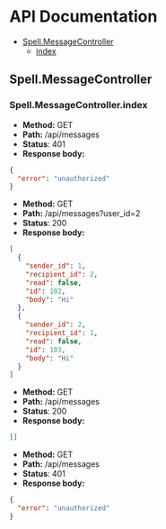 # API Documentation
* [Spell.MessageController](#spellmessagecontroller)
  * [index](#spellmessagecontrollerindex)

## Spell.MessageController
### Spell.MessageController.index
* __Method:__ GET
* __Path:__ /api/messages
* __Status__: 401
* __Response body:__
```json
{
  "error": "unauthorized"
}
```
* __Method:__ GET
* __Path:__ /api/messages?user_id=2
* __Status__: 200
* __Response body:__
```json
[
  {
    "sender_id": 1,
    "recipient_id": 2,
    "read": false,
    "id": 102,
    "body": "Hi"
  },
  {
    "sender_id": 2,
    "recipient_id": 1,
    "read": false,
    "id": 103,
    "body": "Hi"
  }
]
```
* __Method:__ GET
* __Path:__ /api/messages
* __Status__: 200
* __Response body:__
```json
[]
```
* __Method:__ GET
* __Path:__ /api/messages
* __Status__: 401
* __Response body:__
```json
{
  "error": "unauthorized"
}
```
